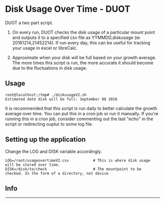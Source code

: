 # Disk Usage Over Time - DUOT

DUOT a two part script.

1. On every run, DUOT checks the disk usage of a particular mount point and outputs it to a specified csv file as YYMMDD,diskusage (ie: 20161214,21452214). If run every day, this can be useful for tracking your usage in excel or libreCalc.

2. Approximate when your disk will be full based on your growth average. The more times this script is run, the more accurate it should become due to the fluctuations in disk usage.

## Usage

```
root@localhost:/tmp# ./diskusageV2.sh
Estimated date disk will be full: September 08 2018
```
It is recommended that this script is run daily to better calculate the growth average over time. You can put this in a cron job or run it manually. If you're running this in a cron job, consider commenting out the last "echo" in the script or redirecting ouptut to some log file.

## Setting up the application
Change the LOG and DISK variable accordingly.
```
LOG=/root/usageovertimeV2.csv           # This is where disk usage will be stored over time.
DISK=/disk/to/check                     # The mountpoint to be checked. In the form of a directory, not device
```

## Info

---


